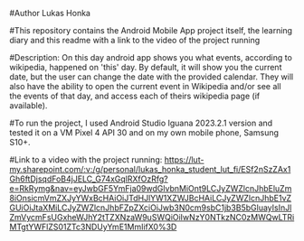 #Author Lukas Honka

#This repository contains the Android Mobile App project itself, the learning diary and this readme with a link to the video of the project running

#Description: On this day android app shows you what events, according to wikipedia, happened on 'this' day. By default, it will show you the current date, but the user can change the date with the provided calendar. They will also have the ability to open the current event in Wikipedia and/or see all the events of that day, and access each of theirs wikipedia page (if available).

#To run the project, I used Android Studio Iguana 2023.2.1 version and tested it on a VM Pixel 4 API 30 and on my own mobile phone, Samsung S10+.

#Link to a video with the project running: https://lut-my.sharepoint.com/:v:/g/personal/lukas_honka_student_lut_fi/ESf2nSzZAx1Gh6ftDjsqdFoB4jJELC_G74xGqlRXfOzRfg?e=RkRymg&nav=eyJwbGF5YmFja09wdGlvbnMiOnt9LCJyZWZlcnJhbEluZm8iOnsicmVmZXJyYWxBcHAiOiJTdHJlYW1XZWJBcHAiLCJyZWZlcnJhbE1vZGUiOiJtaXMiLCJyZWZlcnJhbFZpZXciOiJwb3N0cm9sbC1jb3B5bGluayIsInJlZmVycmFsUGxheWJhY2tTZXNzaW9uSWQiOiIwNzY0NTkzNC0zMWQwLTRiMTgtYWFlZS01ZTc3NDUyYmE1MmIifX0%3D
